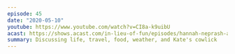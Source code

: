 ```yaml
---
episode: 45
date: "2020-05-10"
youtube: https://www.youtube.com/watch?v=CI8a-k9uibU
acast: https://shows.acast.com/in-lieu-of-fun/episodes/hannah-neprash-and-alan-rozenshtein-may-10-2020
summary: Discussing life, travel, food, weather, and Kate's cowlick
---
```

